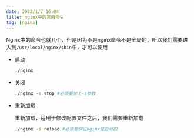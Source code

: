 ```yaml
---
date: 2022/1/7 16:04
title: nginx中的常用命令
tag: [nginx]
---
```




Nginx中的命令也就几个，但是因为不是nginx命令不是全局的，所以我们需要进入到`/usr/local/nginx/sbin`中，才可以使用

- 启动

  ```
  ./nginx
  ```

  

- 关闭

  ```sh
  ./nginx -s stop #必须要加上-s参数
  ```

- 重新加载

  重新加载，适用于修改配置文件之后，我们需要重新加载

  ```sh
  ./nginx -s reload #必须要保证nginx是启动的
  ```

